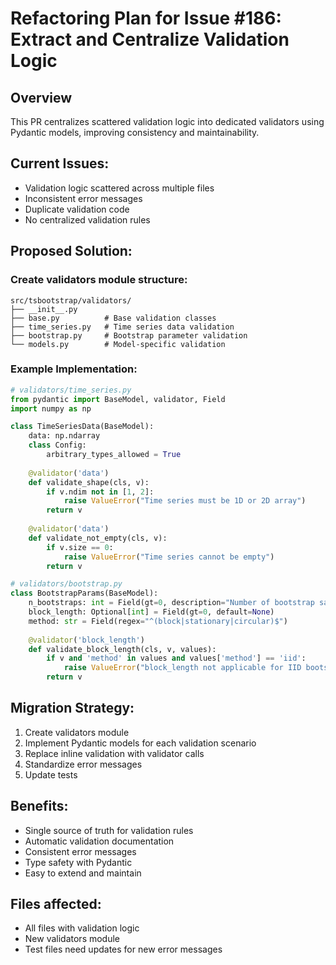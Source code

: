 # Refactoring Plan for Issue #186: Extract and Centralize Validation Logic

## Overview
This PR centralizes scattered validation logic into dedicated validators using Pydantic models, improving consistency and maintainability.

## Current Issues:
- Validation logic scattered across multiple files
- Inconsistent error messages
- Duplicate validation code
- No centralized validation rules

## Proposed Solution:

### Create validators module structure:
```
src/tsbootstrap/validators/
├── __init__.py
├── base.py          # Base validation classes
├── time_series.py   # Time series data validation
├── bootstrap.py     # Bootstrap parameter validation
└── models.py        # Model-specific validation
```

### Example Implementation:
```python
# validators/time_series.py
from pydantic import BaseModel, validator, Field
import numpy as np

class TimeSeriesData(BaseModel):
    data: np.ndarray
    class Config:
        arbitrary_types_allowed = True
    
    @validator('data')
    def validate_shape(cls, v):
        if v.ndim not in [1, 2]:
            raise ValueError("Time series must be 1D or 2D array")
        return v
    
    @validator('data')
    def validate_not_empty(cls, v):
        if v.size == 0:
            raise ValueError("Time series cannot be empty")
        return v

# validators/bootstrap.py  
class BootstrapParams(BaseModel):
    n_bootstraps: int = Field(gt=0, description="Number of bootstrap samples")
    block_length: Optional[int] = Field(gt=0, default=None)
    method: str = Field(regex="^(block|stationary|circular)$")
    
    @validator('block_length')
    def validate_block_length(cls, v, values):
        if v and 'method' in values and values['method'] == 'iid':
            raise ValueError("block_length not applicable for IID bootstrap")
        return v
```

## Migration Strategy:
1. Create validators module
2. Implement Pydantic models for each validation scenario
3. Replace inline validation with validator calls
4. Standardize error messages
5. Update tests

## Benefits:
- Single source of truth for validation rules
- Automatic validation documentation
- Consistent error messages
- Type safety with Pydantic
- Easy to extend and maintain

## Files affected:
- All files with validation logic
- New validators module
- Test files need updates for new error messages